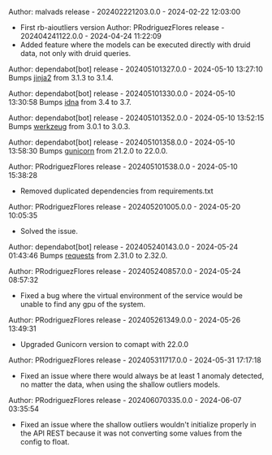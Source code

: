 
Author: malvads
release - 202402221203.0.0 - 2024-02-22 12:03:00
* First rb-aioutliers version
Author: PRodriguezFlores
release - 202404241122.0.0 - 2024-04-24 11:22:09
* Added feature where the models can be executed directly with druid data, not only with druid queries.

Author: dependabot[bot]
release - 202405101327.0.0 - 2024-05-10 13:27:10
Bumps [jinja2](https://github.com/pallets/jinja) from 3.1.3 to 3.1.4.

Author: dependabot[bot]
release - 202405101330.0.0 - 2024-05-10 13:30:58
Bumps [idna](https://github.com/kjd/idna) from 3.4 to 3.7.

Author: dependabot[bot]
release - 202405101352.0.0 - 2024-05-10 13:52:15
Bumps [werkzeug](https://github.com/pallets/werkzeug) from 3.0.1 to 3.0.3.

Author: dependabot[bot]
release - 202405101358.0.0 - 2024-05-10 13:58:30
Bumps [gunicorn](https://github.com/benoitc/gunicorn) from 21.2.0 to 22.0.0.

Author: PRodriguezFlores
release - 202405101538.0.0 - 2024-05-10 15:38:28
* Removed duplicated dependencies from requirements.txt

Author: PRodriguezFlores
release - 202405201005.0.0 - 2024-05-20 10:05:35
* Solved the issue.

Author: dependabot[bot]
release - 202405240143.0.0 - 2024-05-24 01:43:46
Bumps [requests](https://github.com/psf/requests) from 2.31.0 to 2.32.0.

Author: PRodriguezFlores
release - 202405240857.0.0 - 2024-05-24 08:57:32
* Fixed a bug where the virtual environment of the service would be unable to find any gpu of the system.

Author: PRodriguezFlores
release - 202405261349.0.0 - 2024-05-26 13:49:31
* Upgraded Gunicorn version to comapt with 22.0.0

Author: PRodriguezFlores
release - 202405311717.0.0 - 2024-05-31 17:17:18
* Fixed an issue where there would always be at least 1 anomaly detected, no matter the data, when using the shallow outliers models.

Author: PRodriguezFlores
release - 202406070335.0.0 - 2024-06-07 03:35:54
* Fixed an issue where the shallow outliers wouldn't initialize properly in the API REST because it was not converting some values from the config to float.

